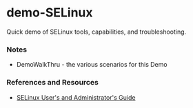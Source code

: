 # demo-SELinux
Quick demo of SELinux tools, capabilities, and troubleshooting.

### Notes
* DemoWalkThru - the various scenarios for this Demo

### References and Resources
* [SELinux User's and Administrator's Guide](https://access.redhat.com/documentation/en-us/red_hat_enterprise_linux/7/html/selinux_users_and_administrators_guide/index)
